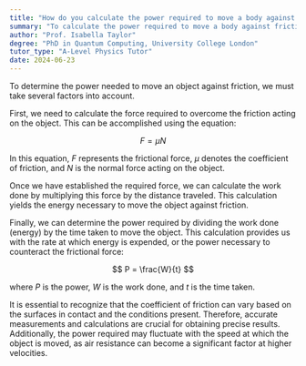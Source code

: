 ```yaml
---
title: "How do you calculate the power required to move a body against friction?"
summary: "To calculate the power required to move a body against friction, we need to consider several factors."
author: "Prof. Isabella Taylor"
degree: "PhD in Quantum Computing, University College London"
tutor_type: "A-Level Physics Tutor"
date: 2024-06-23
---
```


To determine the power needed to move an object against friction, we must take several factors into account.

First, we need to calculate the force required to overcome the friction acting on the object. This can be accomplished using the equation:

$$
F = \mu N
$$

In this equation, $F$ represents the frictional force, $\mu$ denotes the coefficient of friction, and $N$ is the normal force acting on the object.

Once we have established the required force, we can calculate the work done by multiplying this force by the distance traveled. This calculation yields the energy necessary to move the object against friction.

Finally, we can determine the power required by dividing the work done (energy) by the time taken to move the object. This calculation provides us with the rate at which energy is expended, or the power necessary to counteract the frictional force:

$$
P = \frac{W}{t}
$$

where $P$ is the power, $W$ is the work done, and $t$ is the time taken.

It is essential to recognize that the coefficient of friction can vary based on the surfaces in contact and the conditions present. Therefore, accurate measurements and calculations are crucial for obtaining precise results. Additionally, the power required may fluctuate with the speed at which the object is moved, as air resistance can become a significant factor at higher velocities.
    